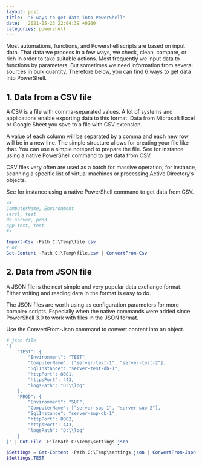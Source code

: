 ```yaml
---
layout: post
title:  "6 ways to get data into PowerShell"
date:   2021-05-23 22:04:39 +0200
categories: powershell
---
```


Most automations, functions, and Powershell scripts are based on input data. That data we process in a few ways, we check, clean, compare, or rich in order to take suitable actions. Most frequently we input data to functions by parameters. But sometimes we need information from several sources in bulk quantity. Therefore below, you can find 6 ways to get data into PowerShell.

## 1. Data from a CSV file
A CSV is a file with comma-separated values. A lot of systems and applications enable exporting data to this format. Data from Microsoft Excel or Google Sheet you save to a file with CSV extension.

A value of each column will be separated by a comma and each new row will be in a new line. The simple structure allows for creating your file like that. You can use a simple notepad to prepare the file. See for instance using a native PowerShell command to get data from CSV.

CSV files very often are used as a batch for massive operation, for instance, scanning a specific list of virtual machines or processing Active Directory’s objects.

See for instance using a native PowerShell command to get data from CSV.

```powershell
<#
ComputerName, Environment
serv1, test
db-server, prod
app-test, test
#>

Import-Csv -Path C:\Temp\file.csv
# or
Get-Content -Path C:\Temp\file.csv | ConvertFrom-Csv
```

## 2. Data from JSON file
A JSON file is the next simple and very popular data exchange format. Either writing and reading data in the format is easy to do.

The JSON files are worth using as configuration parameters for more complex scripts. Especially when the native commands were added since PowerShell 3.0 to work with files in the JSON format.

Use the ConvertFrom-Json command to convert content into an object.

```powershell
# json file
'{
    "TEST": {
        "Environment": "TEST",
        "ComputerName": ["server-test-1", "server-test-2"],
        "SqlInstance": "server-test-db-1",
        "httpPort": 8081,
        "httpsPort": 443,
        "logsPath": "D:\\log"
    },
    "PROD": {
        "Environment": "SUP",
        "ComputerName": ["server-sup-1", "server-sup-2"],
        "SqlInstance": "server-sup-db-1",
        "httpPort": 8082,
        "httpsPort": 443,
        "logsPath": "D:\\log"
    }
}' | Out-File -FilePath C:\Temp\settings.json

$Settings = Get-Content -Path C:\Temp\settings.json | ConvertFrom-Json
$Settings.TEST
```

